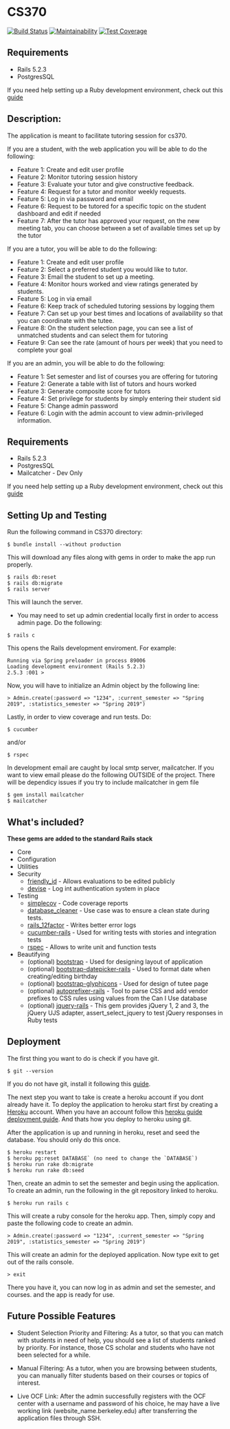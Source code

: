 # CS370 
[![Build Status](https://travis-ci.com/clarkpalmer/cs370.svg?branch=master)](https://travis-ci.com/clarkpalmer/cs370)
[![Maintainability](https://api.codeclimate.com/v1/badges/bd2a81f1be2a0765cdb6/maintainability)](https://codeclimate.com/github/clarkpalmer/cs370/maintainability)
[![Test Coverage](https://api.codeclimate.com/v1/badges/bd2a81f1be2a0765cdb6/test_coverage)](https://codeclimate.com/github/clarkpalmer/cs370/test_coverage)

## Requirements
* Rails 5.2.3
* PostgresSQL

If you need help setting up a Ruby development environment, check out this [guide](https://mattbrictson.com/rails-osx-setup-guide)

## Description:
The application is meant to facilitate tutoring session for cs370.

If you are a student, with the web application you will be able to do the following:
* Feature 1: Create and edit user profile
* Feature 2: Monitor tutoring session history
* Feature 3: Evaluate your tutor and give constructive feedback.
* Feature 4: Request for a tutor and monitor weekly requests.
* Feature 5: Log in via password and email
* Feature 6: Request to be tutored for a specific topic on the student dashboard and edit if needed
* Feature 7: After the tutor has approved your request, on the new meeting tab, you can choose between a set of available times set up by the tutor

If you are a tutor, you will be able to do the following:
* Feature 1: Create and edit user profile
* Feature 2: Select a preferred student you would like to tutor.
* Feature 3: Email the student to set up a meeting.
* Feature 4: Monitor hours worked and view ratings generated by students.
* Feature 5: Log in via email
* Feature 6: Keep track of scheduled tutoring sessions by logging them
* Feature 7: Can set up your best times and locations of availability so that you can coordinate with the tutee.
* Feature 8: On the student selection page, you can see a list of unmatched students and can select them for tutoring
* Feature 9: Can see the rate (amount of hours per week) that you need to complete your goal

If you are an admin, you will be able to do the following:
* Feature 1: Set semester and list of courses you are offering for tutoring
* Feature 2: Generate a table with list of tutors and hours worked
* Feature 3: Generate composite score for tutors
* Feature 4: Set privilege for students by simply entering their student sid
* Feature 5: Change admin password
* Feature 6: Login with the admin account to view admin-privileged information.

## Requirements
* Rails 5.2.3
* PostgresSQL
* Mailcatcher - Dev Only

If you need help setting up a Ruby development environment, check out this [guide](https://mattbrictson.com/rails-osx-setup-guide)

## Setting Up and Testing
Run the following command in CS370 directory:
```
$ bundle install --without production
```
This will download any files along with gems in order to make the app run properly.

```
$ rails db:reset
$ rails db:migrate
$ rails server
```
This will launch the server.
* You may need to set up admin credential locally first in order to access admin page.
Do the following:
```
$ rails c
````
This opens the Rails development enviroment. For example:
```
Running via Spring preloader in process 89006
Loading development environment (Rails 5.2.3)
2.5.3 :001 > 
```
Now, you will have to initialize an Admin object by the following line:
```
> Admin.create(:password => "1234", :current_semester => "Spring 2019", :statistics_semester => "Spring 2019")
```
Lastly, in order to view coverage and run tests. Do:
```
$ cucumber
```
and/or
```
$ rspec
```

In development email are caught by local smtp server, mailcatcher. If you want to view email please do the following OUTSIDE of the project. There will be dependicy issues if you try to include mailcatcher in gem file

```
$ gem install mailcatcher
$ mailcatcher
```
## What's included?
**These gems are added to the standard Rails stack**
* Core
* Configuration
* Utilities
* Security
    * [friendly_id](https://github.com/norman/friendly_id) - Allows evaluations to be edited publicly
    * [devise](https://github.com/plataformatec/devise) - Log int authentication system in place
* Testing
    * [simplecov](https://github.com/colszowka/simplecov) - Code coverage reports
    * [database_cleaner](https://github.com/DatabaseCleaner/database_cleaner) - Use case was to ensure a clean state during tests.
    * [rails_12factor](https://github.com/heroku/rails_12factor) - Writes better error logs
    * [cucumber-rails](https://github.com/cucumber/cucumber-rails) - Used for writing tests with stories and integration tests
    * [rspec](https://rspec.info) - Allows to write unit and function tests
* Beautifying
    * (optional) [bootstrap](https://getbootstrap.com) - Used for designing layout of application
    * (optional) [bootstrap-datepicker-rails](https://github.com/Nerian/bootstrap-datepicker-rails) - Used to format date when creating/editing birthday
    * (optional) [bootstrap-glyphicons](https://github.com/anjlab/bootstrap-glyphicons) - Used for design of tutee page
    * (optional) [autoprefixer-rails](https://github.com/ai/autoprefixer-rails) - Tool to parse CSS and add vendor prefixes to CSS rules using values from the Can I Use database
    * (optional) [jquery-rails](https://github.com/rails/jquery-rails) - This gem provides jQuery 1, 2 and 3, the jQuery UJS adapter, assert_select_jquery to test jQuery responses in Ruby tests
    
## Deployment
The first thing you want to do is check if you have git.
```
$ git --version
```
If you do not have git, install it following this [guide](https://www.linode.com/docs/development/version-control/how-to-install-git-on-linux-mac-and-windows/).

The next step you want to take is create a heroku account if you dont already have it.
To deploy the application to heroku start first by creating a [Heroku](https://signup.heroku.com/) account.
When you have an account follow this [heroku guide deployment guide](https://devcenter.heroku.com/articles/git).
And thats how you deploy to heroku using git.

After the application is up and running in heroku, reset and seed the database. You should only do this once.
```
$ heroku restart
$ heroku pg:reset DATABASE` (no need to change the `DATABASE`)
$ heroku run rake db:migrate
$ heroku run rake db:seed
```
Then, create an admin to set the semester and begin using the application.
To create an admin, run the following in the git repository linked to heroku.
```
$ heroku run rails c
```
This will create a ruby console for the heroku app. Then, simply copy and paste the following code to create an admin.
```
> Admin.create(:password => "1234", :current_semester => "Spring 2019", :statistics_semester => "Spring 2019")
```
This will create an admin for the deployed application. Now type exit to get out of the rails console.
```
> exit
```
There you have it, you can now log in as admin and set the semester, and courses. and the app is ready for use.

## Future Possible Features

* Student Selection Priority and Filtering: As a tutor, so that you can match with students in need of help, you should see a list of students ranked by priority. For instance, those CS scholar and students who have not been selected for a while.

* Manual Filtering: As a tutor, when you are browsing between students, you can manually filter students based on their courses or topics of interest.

* Live OCF Link: After the admin successfully registers with the OCF center with a username and password of his choice, he may have a live working link (website_name.berkeley.edu) after transferring the application files through SSH. 
